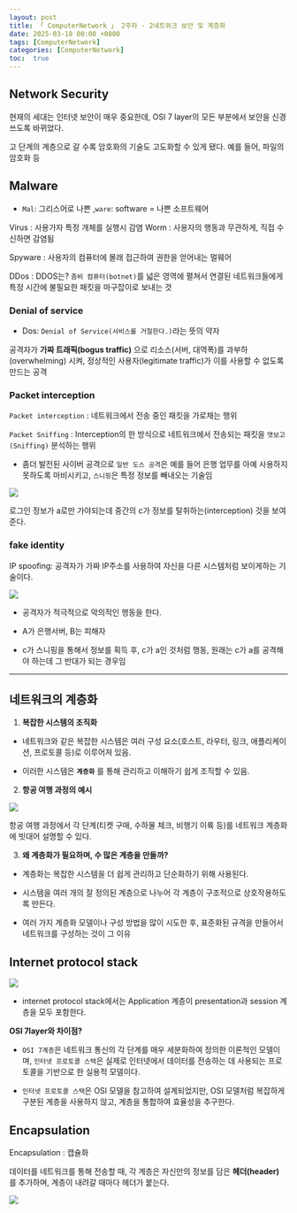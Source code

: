 ```yaml
---
layout: post
title: 「 ComputerNetwork 」 2주차 - 2네트워크 보안 및 계층화 
date: 2025-03-18 00:00 +0800
tags: [ComputerNetwork]
categories: [ComputerNetwork]
toc:  true
---
```

## Network Security

현재의 세대는 인터넷 보안이 매우 중요한데, OSI 7 layer의 모든 부분에서 보안을 신경쓰도록 바뀌었다.
<!--more-->

고 단계의 계층으로 갈 수록 암호화의 기술도 고도화할 수 있게 됐다.
예를 들어, 파일의 암호화 등

## Malware 
- `Mal`: 그리스어로 나쁜 ,`ware`: software = 나쁜 소프트웨어

Virus : 사용가자 특정 개체를 실행시 감염
Worm : 사용자의 행동과 무관하게, 직접 수신하면 감염됨

Spyware : 사용자의 컴퓨터에 몰래 접근하여 권한을 얻어내는 멀웨어

DDos : DDOS는? `좀비 컴퓨터(botnet)`를 넓은 영역에 펼쳐서  연결된 네트워크들에게 특정 시간에 불필요한 패킷을 마구잡이로 보내는 것


### Denial of service


- Dos: `Denial of Service(서비스를 거절한다.)`라는 뜻의 약자

공격자가 **가짜 트래픽(bogus traffic)** 으로 리소스(서버, 대역폭)를 과부하(overwhelming) 시켜, 정상적인 사용자(legitimate traffic)가 이를 사용할 수 없도록 만드는 공격

### Packet interception

`Packet interception` :  네트워크에서 전송 중인 패킷을 가로채는 행위

`Packet Sniffing` : Interception의 한 방식으로 네트워크에서 전송되는 패킷을 `엿보고(Sniffing)` 분석하는 행위

- 좀더 발전된 사이버 공격으로 `일반 도스 공격`은 예를 들어 은행 업무를 아예 사용하지 못하도록 마비시키고, `스니핑`은 특정 정보를 빼내오는 기술임



![](https://velog.velcdn.com/images/ghkdehs/post/28fbfe3b-8733-48eb-b9df-52dc88987fa8/image.png)

로그인 정보가 a로만 가야되는데 중간의 c가 정보를 탈취하는(interception) 것을 보여준다.

### fake identity

IP spoofing: 공격자가 가짜 IP주소를 사용하여 자신을 다른 시스템처럼 보이게하는 기술이다.

![](https://velog.velcdn.com/images/ghkdehs/post/296de5ec-710e-4fb6-bea7-211d3c86dba2/image.png)

- 공격자가 적극적으로 악의적인 행동을 한다.

- A가 은행서버, B는 피해자 

- c가 스니핑을 통해서 정보를 획득 후,  c가 a인 것처럼 행동, 원래는 c가 a를 공격해야 하는데 그 반대가 되는 경우임

---

## 네트워크의 계층화

1. **복잡한 시스템의 조직화**

- 네트워크와 같은 복잡한 시스템은 여러 구성 요소(호스트, 라우터, 링크, 애플리케이션, 프로토콜 등)로 이루어져 있음.

- 이러한 시스템은 **`계층화`** 를 통해 관리하고 이해하기 쉽게 조직할 수 있음.

2. **항공 여행 과정의 예시**

![](https://velog.velcdn.com/images/ghkdehs/post/fa93a7c7-21d3-4d2b-abdf-d9c327b40725/image.png)

항공 여행 과정에서 각 단계(티켓 구매, 수하물 체크, 비행기 이륙 등)를 네트워크 계층화에 빗대어 설명할 수 있다.


3. **왜 계층화가 필요하며, 수 많은 계층을 만들까?**

 - 계층화는 복잡한 시스템을 더 쉽게 관리하고 단순화하기 위해 사용된다.
 
 - 시스템을 여러 개의 잘 정의된 계층으로 나누어 각 계층이 구조적으로 상호작용하도록 만든다.

 - 여러 가지 계층화 모델이나 구성 방법을 많이 시도한 후, 표준화된 규격을 만들어서 네트워크를 구성하는 것이 그 이유



## Internet protocol stack

![](https://velog.velcdn.com/images/ghkdehs/post/5fcb4cc4-e99d-4400-b160-8e9ac4dff249/image.png)

- internet protocol stack에서는 Application 계층이 presentation과 session 계층을 모두 포함한다.

**OSI 7layer와 차이점?**

- `OSI 7계층`은 네트워크 통신의 각 단계를 매우 세분화하여 정의한 이론적인 모델이며, `인터넷 프로토콜 스택`은 실제로 인터넷에서 데이터를 전송하는 데 사용되는 프로토콜을 기반으로 한 실용적 모델이다.

- `인터넷 프로토콜 스택`은 OSI 모델을 참고하여 설계되었지만, OSI 모델처럼 복잡하게 구분된 계층을 사용하지 않고, 계층을 통합하여 효율성을 추구한다.

## Encapsulation

Encapsulation : 캡슐화

데이터를 네트워크를 통해 전송할 때, 각 계층은 자신만의 정보를 담은 **헤더(header)** 를 추가하며, 계층이 내려갈 때마다 헤더가 붙는다.



![](https://velog.velcdn.com/images/ghkdehs/post/c2f95679-d149-4a6f-993d-d550485d93e7/image.png)